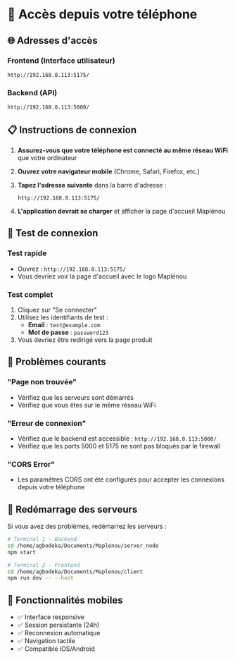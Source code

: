 # 📱 Accès depuis votre téléphone

## 🌐 Adresses d'accès

### Frontend (Interface utilisateur)
```
http://192.168.0.113:5175/
```

### Backend (API)
```
http://192.168.0.113:5000/
```

## 📋 Instructions de connexion

1. **Assurez-vous que votre téléphone est connecté au même réseau WiFi** que votre ordinateur

2. **Ouvrez votre navigateur mobile** (Chrome, Safari, Firefox, etc.)

3. **Tapez l'adresse suivante** dans la barre d'adresse :
   ```
   http://192.168.0.113:5175/
   ```

4. **L'application devrait se charger** et afficher la page d'accueil Maplénou

## 🔧 Test de connexion

### Test rapide
- Ouvrez : `http://192.168.0.113:5175/`
- Vous devriez voir la page d'accueil avec le logo Maplénou

### Test complet
1. Cliquez sur "Se connecter"
2. Utilisez les identifiants de test :
   - **Email** : `test@example.com`
   - **Mot de passe** : `password123`
3. Vous devriez être redirigé vers la page produit

## 🚨 Problèmes courants

### "Page non trouvée"
- Vérifiez que les serveurs sont démarrés
- Vérifiez que vous êtes sur le même réseau WiFi

### "Erreur de connexion"
- Vérifiez que le backend est accessible : `http://192.168.0.113:5000/`
- Vérifiez que les ports 5000 et 5175 ne sont pas bloqués par le firewall

### "CORS Error"
- Les paramètres CORS ont été configurés pour accepter les connexions depuis votre téléphone

## 🔄 Redémarrage des serveurs

Si vous avez des problèmes, redémarrez les serveurs :

```bash
# Terminal 1 - Backend
cd /home/agbodeka/Documents/Maplenou/server_node
npm start

# Terminal 2 - Frontend  
cd /home/agbodeka/Documents/Maplenou/client
npm run dev -- --host
```

## 📱 Fonctionnalités mobiles

- ✅ Interface responsive
- ✅ Session persistante (24h)
- ✅ Reconnexion automatique
- ✅ Navigation tactile
- ✅ Compatible iOS/Android





